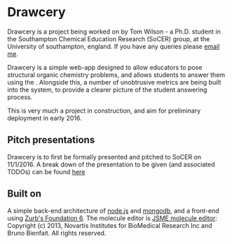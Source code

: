 # Drawcery
Drawcery is a project being worked on by Tom Wilson - a Ph.D. student in the Southampton Chemical Education Research (SoCER) group, at the University of southampton, england. If you have any queries please [email me](mailto:tw4g10@soton.ac.uk).

Drawcery is a simple web-app designed to allow educators to pose structural organic chemistry problems, and allows students to answer them using the . Alongside this, a number of unobtrusive metrics are being built into the system, to provide a clearer picture of the student answering process.

This is very much a project in construction, and aim for preliminary deployment in early 2016.

## Pitch presentations
Drawcery is to first be formally presented and pitched to SoCER on 11/1/2016. A break down of the presentation to be given (and associated TODOs) can be found [here](PitchPresentation.md)

## Built on
A simple back-end architecture of [node.js](https://nodejs.org/en/) and [mongodb](https://www.mongodb.com/), and a front-end using [Zurb's Foundation 6](http://foundation.zurb.com/). The molecule editor is [JSME molecule editor](http://peter-ertl.com/jsme/): Copyright (c) 2013, Novartis Institutes for BioMedical Research Inc and Bruno Bienfait. All rights reserved.
